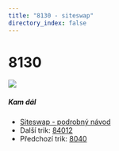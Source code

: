 ```yaml
---
title: "8130 - siteswap"
directory_index: false
---
```


# 8130

![](/animace/siteswap/8130.gif)

##### Kam dál

- [Siteswap - podrobný návod](/siteswap.html "Podrobné vysvětlení siteswapů..")
- Další trik: [84012](84012.html "Siteswap 84012")
- Předchozí trik: [8040](8040.html "Siteswap 8040")

